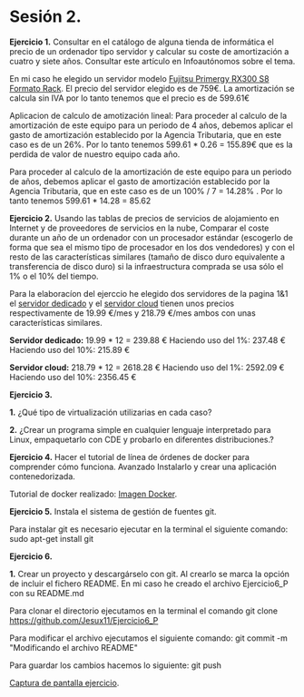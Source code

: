 # Sesión 2.

**Ejercicio 1.** Consultar en el catálogo de alguna tienda de informática el precio de un ordenador tipo servidor y calcular su coste de amortización a cuatro y siete años. Consultar este artículo en Infoautónomos sobre el tema.

En mi caso he elegido un servidor modelo [Fujitsu Primergy RX300 S8 Formato Rack](http://www.pccomponentes.com/fujitsu_primergy_rx300_s8_formato_rack.html "Servidor"). El precio del servidor elegido es de 759€. La amortización se calcula sin IVA por lo tanto tenemos que el precio es de 599.61€

Aplicacion de calculo de amotización lineal:
Para proceder al calculo de la amortización de este equipo para un periodo de 4 años, debemos aplicar el gasto de amortización establecido por la Agencia Tributaria, que en este caso es de un 26%.
Por lo tanto tenemos 599.61 * 0.26 = 155.89€ que es la perdida de valor de nuestro equipo cada año.

Para proceder al calculo de la amortización de este equipo para un periodo de  años, debemos aplicar el gasto de amortización establecido por la Agencia Tributaria, que en este caso es de un 100% / 7 = 14.28% .
Por lo tanto tenemos 599.61 * 14.28 = 85.62



**Ejercicio 2.** Usando las tablas de precios de servicios de alojamiento en Internet y de proveedores de servicios en la nube, Comparar el coste durante un año de un ordenador con un procesador estándar (escogerlo de forma que sea el mismo tipo de procesador en los dos vendedores) y con el resto de las características similares (tamaño de disco duro equivalente a transferencia de disco duro) si la infraestructura comprada se usa sólo el 1% o el 10% del tiempo.

Para la elaboracíon del ejerccio he elegido dos servidores de la pagina 1&1 el [servidor dedicado](http://www.1and1.es/servidores-dedicados?__lf=Order-Tariff&linkId=hd.subnav.servidores-dedicados) y el [servidor cloud](http://www.1and1.es/servidor-cloud-dinamico?__lf=Order-Tariff&linkId=hd.subnav.servidor-cloud-dinamico) tienen unos precios respectivamente de 19.99 €/mes y 218.79 €/mes ambos con unas características similares.

**Servidor dedicado:** 19.99 * 12 = 239.88 €
  Haciendo uso del 1%: 237.48 €
  Haciendo uso del 10%: 215.89 €
  
**Servidor cloud:** 218.79 * 12 = 2618.28 €
   Haciendo uso del 1%: 2592.09 €
   Haciendo uso del 10%: 2356.45 €

**Ejercicio 3.** 

  **1.** ¿Qué tipo de virtualización utilizarias en cada caso?

  **2.** ¿Crear un programa simple en cualquier lenguaje interpretado para Linux, empaquetarlo con CDE y probarlo en diferentes distribuciones.?

**Ejercicio 4.** Hacer el tutorial de línea de órdenes de docker para comprender cómo funciona. Avanzado Instalarlo y crear una aplicación contenedorizada.

Tutorial de docker realizado: [Imagen Docker](https://www.dropbox.com/s/o96730riyqisphq/docker.png?dl=0 "Servidor").

**Ejercicio 5.** Instala el sistema de gestión de fuentes git.

Para instalar git es necesario ejecutar en la terminal el siguiente comando: sudo apt-get install git


**Ejercicio 6.** 

  **1.** Crear un proyecto y descargárselo con git. Al crearlo se marca la opción de incluir el fichero README.
  En mi caso he creado el archivo Ejercicio6_P con su README.md
  
  Para clonar el directorio ejecutamos en la terminal el comando git clone https://github.com/Jesux11/Ejercicio6_P  
  
  Para modificar el archivo ejecutamos el siguiente comando: git commit -m "Modificando el archivo README"
    
  Para guardar los cambios hacemos lo siguiente: git push
  
  [Captura de pantalla ejercicio](http://www.pccomponentes.com/fujitsu_primergy_rx300_s8_formato_rack.html "Captura").
